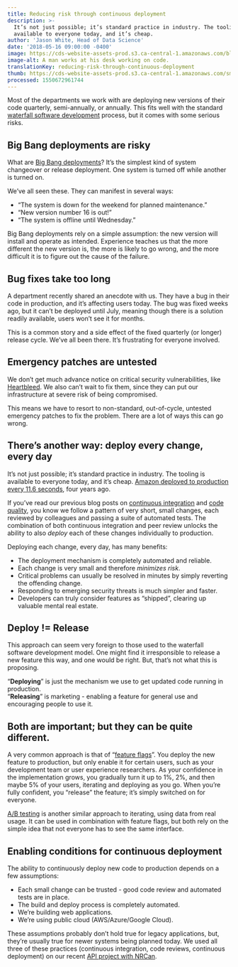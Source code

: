 ```yaml
---
title: Reducing risk through continuous deployment
description: >-
  It’s not just possible; it’s standard practice in industry. The tooling is
  available to everyone today, and it’s cheap.
author: 'Jason White, Head of Data Science'
date: '2018-05-16 09:00:00 -0400'
image: https://cds-website-assets-prod.s3.ca-central-1.amazonaws.com/blog_continuous_deployment_69684377ec.jpg
image-alt: A man works at his desk working on code.
translationKey: reducing-risk-through-continuous-deployment
thumb: https://cds-website-assets-prod.s3.ca-central-1.amazonaws.com/small_blog_continuous_deployment_69684377ec.jpg
processed: 1550672961744
---
```


Most of the departments we work with are deploying new versions of their code quarterly, semi-annually, or annually. This fits well with the standard [waterfall software development](https://en.wikipedia.org/wiki/Waterfall_model) process, but it comes with some serious risks.

## Big Bang deployments are risky

What are [Big Bang deployments](https://en.wikipedia.org/wiki/Big_bang_adoption)? It’s the simplest kind of system changeover or release deployment. One system is turned off while another is turned on. 

We’ve all seen these. They can manifest in several ways:

* “The system is down for the weekend for planned maintenance.”
* “New version number 16 is out!”
* “The system is offline until Wednesday.”

Big Bang deployments rely on a simple assumption: the new version will install and operate as intended. Experience teaches us that the more different the new version is, the more is likely to go wrong, and the more difficult it is to figure out the cause of the failure.

## Bug fixes take too long

A department recently shared an anecdote with us. They have a bug in their code in production, and it’s affecting users today. The bug was fixed weeks ago, but it can’t be deployed until July, meaning though there is a solution readily available, users won’t see it for months.

This is a common story and a side effect of the fixed quarterly (or longer) release cycle. We’ve all been there. It’s frustrating for everyone involved.

## Emergency patches are untested

We don’t get much advance notice on critical security vulnerabilities, like [Heartbleed](https://en.wikipedia.org/wiki/Heartbleed). We also can’t wait to fix them, since they can put our infrastructure at severe risk of being compromised.

This means we have to resort to non-standard, out-of-cycle, untested emergency patches to fix the problem. There are a lot of ways this can go wrong.

## There’s another way: deploy every change, every day

It’s not just possible; it’s standard practice in industry. The tooling is available to everyone today, and it’s cheap. [Amazon deployed to production every 11.6 seconds](http://joshuaseiden.com/blog/2013/12/amazon-deploys-to-production-every-11-6-seconds/), four years ago.

If you’ve read our previous blog posts on [continuous integration](https://digital.canada.ca/2018/03/26/automated-testing-blog/) and [code quality](https://digital.canada.ca/2018/04/24/coding-is-a-team-activity/), you know we follow a pattern of very short, small changes, each reviewed by colleagues and passing a suite of automated tests. The combination of both continuous integration and peer review unlocks the ability to also *deploy* each of these changes individually to production.

Deploying each change, every day, has many benefits:

* The deployment mechanism is completely automated and reliable.
* Each change is very small and therefore *minimizes risk*.
* Critical problems can usually be resolved in minutes by simply reverting the offending change.
* Responding to emerging security threats is much simpler and faster.
* Developers can truly consider features as “shipped”, clearing up valuable mental real estate.

## Deploy != Release

This approach can seem very foreign to those used to the waterfall software development model. One might find it irresponsible to release a new feature this way, and one would be right. But, that’s not what this is proposing. 

“**Deploying**” is just the mechanism we use to get updated code running in production.  
“**Releasing**” is marketing - enabling a feature for general use and encouraging people to use it.

## Both are important; but they can be quite different.

A very common approach is that of “[feature flags](https://en.wikipedia.org/wiki/Feature_toggle)”. You deploy the new feature to production, but only enable it for certain users, such as your development team or user experience researchers. As your confidence in the implementation grows, you gradually turn it up to 1%, 2%, and then maybe 5% of your users, iterating and deploying as you go. When you’re fully confident, you “release” the feature; it’s simply switched on for everyone.

[A/B testing](https://en.wikipedia.org/wiki/A/B_testing) is another similar approach to iterating, using data from real usage. It can be used in combination with feature flags, but both rely on the simple idea that not everyone has to see the same interface.

## Enabling conditions for continuous deployment

The ability to continuously deploy new code to production depends on a few assumptions:

* Each small change can be trusted - good code review and automated tests are in place.
* The build and deploy process is completely automated.
* We’re building web applications.
* We’re using public cloud (AWS/Azure/Google Cloud).

These assumptions probably don’t hold true for legacy applications, but, they’re usually true for newer systems being planned today. We used all three of these practices (continuous integration, code reviews, continuous deployment) on our recent [API project with NRCan](https://github.com/cds-snc/nrcan-energuide-api-poc/).

